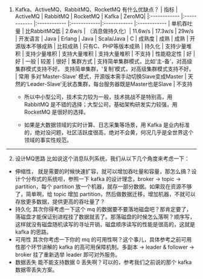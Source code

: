 1. Kafka、ActiveMQ、RabbitMQ、RocketMQ 有什么优缺点？
| 指标 | ActiveMQ | RabbitMQ | RocketMQ | Kafka | ZeroMQ|
|:------------ |:------------ |:------------ |:------------|:------------ |:------------ 
| 单机吞吐量 | 比RabbitMQ低 | 2.6w/s | （消息做持久化）| 11.6w/s | 17.3w/s | 29w/s
| 开发语言 | Java | Erlang | Java | Scala/Java | C
| 成熟度 | 成熟 | 成熟 | 开源版本不够成熟 | 比较成熟 | 只有C、PHP等版本成熟
| 持久化 | 支持少量堆积 | 支持少量堆积 | 支持大量堆积 | 支持大量堆积 | 不支持
| 性能稳定性 | 好 | 好 | 一般 | 较差 | 很好
| 集群方式 | 支持简单集群模式，比如’主-备’，对高级集群模式支持不好。 支持简单集群，'复制’模式，对高级集群模式支持不好。 | 常用 多对’Master-Slave’ 模式，开源版本需手动切换Slave变成Master | 天然的‘Leader-Slave’无状态集群，每台服务器既是Master也是Slave | 不支持

   * 所以中小型公司，技术实力较为一般，技术挑战不是特别高，用 RabbitMQ 是不错的选择；大型公司，基础架构研发实力较强，用 RocketMQ 是很好的选择。

   * 如果是大数据领域的实时计算、日志采集等场景，用 Kafka 是业内标准的，绝对没问题，社区活跃度很高，绝对不会黄，何况几乎是全世界这个领域的事实性规范。
---
2. 设计MQ思路
比如说这个消息队列系统，我们从以下几个角度来考虑一下：
* 伸缩性，
   就是需要的时候快速扩容，就可以增加吞吐量和容量，那怎么搞？设计个分布式的系统呗，参照一下 kafka 的设计理念，broker -> topic -> partition，每个 partition 放一个机器，就存一部分数据。如果现在资源不够了，简单啊，给 topic 增加 partition，然后做数据迁移，增加机器，不就可以存放更多数据，提供更高的吞吐量了？
* 持久化
	其次你得考虑一下这个 mq 的数据要不要落地磁盘吧？那肯定要了，落磁盘才能保证别进程挂了数据就丢了。那落磁盘的时候怎么落啊？顺序写，这样就没有磁盘随机读写的寻址开销，磁盘顺序读写的性能是很高的，这就是 kafka 的思路。
* 可用性
	其次你考虑一下你的 mq 的可用性啊？这个事儿，具体参考之前可用性那个环节讲解的 kafka 的高可用保障机制。多副本 -> leader & follower -> broker 挂了重新选举 leader 即可对外服务。
* 数据丢失
	能不能支持数据 0 丢失啊？可以的，参考我们之前说的那个 kafka 数据零丢失方案。
